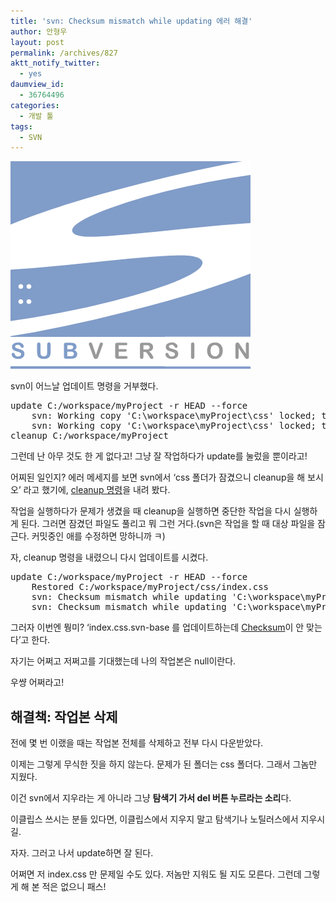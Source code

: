 ```yaml
---
title: 'svn: Checksum mismatch while updating 에러 해결'
author: 안형우
layout: post
permalink: /archives/827
aktt_notify_twitter:
  - yes
daumview_id:
  - 36764496
categories:
  - 개발 툴
tags:
  - SVN
---
```

<img src="/uploads/legacy/old-images/1/cfile10.uf.18329D554D4BC97130E518.png" class="aligncenter" width="384" height="332" alt="" filename="subversion_logo-384x332.png" filemime="image/jpeg" />

svn이 어느날 업데이트 명령을 거부했다.

<pre class="brush:plain">update C:/workspace/myProject -r HEAD --force
    svn: Working copy &#039;C:\workspace\myProject\css&#039; locked; try performing &#039;cleanup&#039;
    svn: Working copy &#039;C:\workspace\myProject\css&#039; locked; try performing &#039;cleanup&#039;
cleanup C:/workspace/myProject
</pre>

그런데 난 아무 것도 한 게 없다고! 그냥 잘 작업하다가 update를 눌렀을 뿐이라고!

어찌된 일인지? 에러 메세지를 보면 svn에서 ‘css 폴더가 잠겼으니 cleanup을 해 보시오’ 라고 했기에, <a target="_blank" href="http://wiki.kldp.org/wiki.php/SubversionBook/GuidedTour#svn-ch-3-sect-7.1">cleanup 명령</a>을 내려 봤다.&nbsp;

작업을 실행하다가 문제가 생겼을 때 cleanup을 실행하면 중단한 작업을 다시 실행하게 된다. 그러면 잠겼던 파일도 풀리고 뭐 그런 거다.(svn은 작업을 할 때 대상 파일을 잠근다. 커밋중인 애를 수정하면 망하니까 ㅋ)

자, cleanup 명령을 내렸으니 다시 업데이트를 시켰다.

<pre class="brush:plain">update C:/workspace/myProject -r HEAD --force
    Restored C:/workspace/myProject/css/index.css
    svn: Checksum mismatch while updating &#039;C:\workspace\myProject\css\.svn\text-base\index.css.svn-base&#039;; expected: &#039;1bdfe3f4fe587005aa0562c465ad54ad&#039;, actual: &#039;null&#039;
    svn: Checksum mismatch while updating &#039;C:\workspace\myProject\css\.svn\text-base\index.css.svn-base&#039;; expected: &#039;1bdfe3f4fe587005aa0562c465ad54ad&#039;, actual: &#039;null&#039;
</pre>

그러자 이번엔 뭥미? ‘index.css.svn-base 를 업데이트하는데 <a href="/archives/96" target="_blank" title="[http://mytory.net/72]로 이동합니다.">Checksum</a>이 안 맞는다’고 한다.&nbsp;

자기는 어쩌고 저쩌고를 기대했는데 나의 작업본은 null이란다.

우썅 어쩌라고!

## 해결책: 작업본 삭제

전에 몇 번 이랬을 때는 작업본 전체를 삭제하고 전부 다시 다운받았다.

이제는 그렇게 무식한 짓을 하지 않는다. 문제가 된 폴더는 css 폴더다. 그래서 그놈만 지웠다.

이건 svn에서 지우라는 게 아니라 그냥 **탐색기 가서 del 버튼 누르라는 소리**다.&nbsp;

이클립스 쓰시는 분들 있다면, 이클립스에서 지우지 말고 탐색기나 노틸러스에서 지우시길.

자자. 그러고 나서 update하면 잘 된다.

어쩌면 저 index.css 만 문제일 수도 있다. 저놈만 지워도 될 지도 모른다. 그런데 그렇게 해 본 적은 없으니 패스!